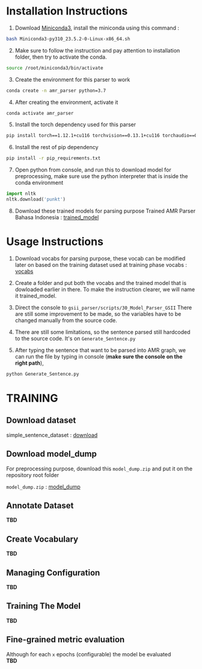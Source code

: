 # Installation Instructions

1. Download [Miniconda3](https://repo.anaconda.com/miniconda/Miniconda3-py310_23.5.2-0-Linux-x86_64.sh), install the miniconda using this command : 
```bash
bash Miniconda3-py310_23.5.2-0-Linux-x86_64.sh
```
2. Make sure to follow the instruction and pay attention to installation folder, then try to activate the conda.
```bash
source /root/miniconda3/bin/activate
```
3. Create the environment for this parser to work
```bash
conda create -n amr_parser python=3.7
```
4. After creating the environment, activate it
```bash
conda activate amr_parser
```
5. Install the torch dependency used for this parser
```bash
pip install torch==1.12.1+cu116 torchvision==0.13.1+cu116 torchaudio==0.12.1 --extra-index-url https://download.pytorch.org/whl/cu116
```
6. Install the rest of pip dependency
```bash
pip install -r pip_requirements.txt
```
7. Open python from console, and run this to download model for preprocessing, make sure use the python 
interpreter that is inside the conda environment
```python
import nltk
nltk.download('punkt')
```
8. Download these trained models for parsing purpose
Trained AMR Parser Bahasa Indonesia : [trained_model](https://storage.googleapis.com/amr-ta2-bucket/runpod-folder/indonesia-amr-parser/pretrained_model_indonesia/epoch140.pt)

# Usage Instructions
1. Download vocabs for parsing purpose, these vocab can be modified later on based on the 
training dataset used at training phase
vocabs : [vocabs](https://storage.googleapis.com/amr-ta2-bucket/runpod-folder/indonesia-amr-parser/pretrained_model_indonesia/vocabs.zip)

2. Create a folder and put both the vocabs and the trained model that is dowloaded earlier in there. 
 To make the instruction clearer, we will name it trained_model.

3. Direct the console to `gsii_parser/scripts/30_Model_Parser_GSII` 
There are still some improvement to be made, so the variables have to be changed manually from the
source code.

4. There are still some limitations, so the sentence parsed still hardcoded to the source code. It's on `Generate_Sentence.py`

5. After typing the sentence that want to be parsed into AMR graph, we can run the file by typing 
in console (**make sure the console on the right path**),

```bash
python Generate_Sentence.py
```

# TRAINING 
## Download dataset
simple_sentence_dataset : [download](https://github.com/adylanrff/amr_parser/tree/master/data/model2)
## Download model_dump
For preprocessing purpose, download this `model_dump.zip` and put it on the repository root folder

`model_dump.zip` : [model_dump](https://storage.googleapis.com/amr-ta2-bucket/runpod-folder/indonesia-amr-parser/model_dump.zip)
## Annotate Dataset
**TBD**
## Create Vocabulary
**TBD**
## Managing Configuration
**TBD**
## Training The Model
**TBD**
## Fine-grained metric evaluation
Although for each `x` epochs (configurable) the model be evaluated  
**TBD**